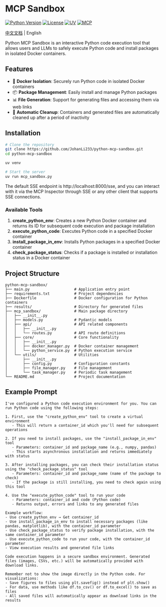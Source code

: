 # MCP Sandbox

[![Python Version](https://img.shields.io/badge/python-3.12%2B-blue)](https://www.python.org/downloads/release/python-3120/)
[![License](https://img.shields.io/badge/License-Apache%202.0-blue.svg)](https://opensource.org/licenses/Apache-2.0)
[![UV](https://img.shields.io/badge/UV-Package%20Manager-blueviolet)](https://github.com/astral-sh/uv)
[![MCP](https://img.shields.io/badge/MCP-Compatible-brightgreen)](https://github.com/estitesc/mission-control-link)

[中文文档](README_zh.md) | English

Python MCP Sandbox is an interactive Python code execution tool that allows users and LLMs to safely execute Python code and install packages in isolated Docker containers.

## Features

- 🐳 **Docker Isolation**: Securely run Python code in isolated Docker containers
- 📦 **Package Management**: Easily install and manage Python packages
- 📊 **File Generation**: Support for generating files and accessing them via web links
- 🔄 **Automatic Cleanup**: Containers and generated files are automatically cleaned up after a period of inactivity

## Installation

```bash
# Clone the repository
git clone https://github.com/JohanLi233/python-mcp-sandbox.git
cd python-mcp-sandbox

uv venv

# Start the server
uv run mcp_sandbox.py
```

The default SSE endpoint is http://localhost:8000/sse, and you can interact with it via the MCP Inspector through SSE or any other client that supports SSE connections.

### Available Tools

1. **create_python_env**: Creates a new Python Docker container and returns its ID for subsequent code execution and package installation
2. **execute_python_code**: Executes Python code in a specified Docker container
3. **install_package_in_env**: Installs Python packages in a specified Docker container
4. **check_package_status**: Checks if a package is installed or installation status in a Docker container

## Project Structure

```
python-mcp-sandbox/
├── main.py                    # Application entry point
├── requirements.txt           # Project dependencies
├── Dockerfile                 # Docker configuration for Python containers
├── results/                   # Directory for generated files
├── mcp_sandbox/               # Main package directory
│   ├── __init__.py
│   ├── models.py              # Pydantic models
│   ├── api/                   # API related components
│   │   ├── __init__.py
│   │   └── routes.py          # API route definitions
│   ├── core/                  # Core functionality
│   │   ├── __init__.py
│   │   ├── docker_manager.py  # Docker container management
│   │   └── python_service.py  # Python execution service
│   └── utils/                 # Utilities
│       ├── __init__.py
│       ├── config.py          # Configuration constants
│       ├── file_manager.py    # File management
│       └── task_manager.py    # Periodic task management
└── README.md                  # Project documentation
```

## Example Prompt
```
I've configured a Python code execution environment for you. You can run Python code using the following steps:

1. First, use the "create_python_env" tool to create a virtual environment
   - This will return a container_id which you'll need for subsequent operations

2. If you need to install packages, use the "install_package_in_env" tool
   - Parameters: container_id and package_name (e.g., numpy, pandas)
   - This starts asynchronous installation and returns immediately with status

3. After installing packages, you can check their installation status using the "check_package_status" tool
   - Parameters: container_id and package_name (name of the package to check)
   - If the package is still installing, you need to check again using this tool

4. Use the "execute_python_code" tool to run your code
   - Parameters: container_id and code (Python code)
   - Returns output, errors and links to any generated files

Example workflow:
- Use create_python_env → Get container_id
- Use install_package_in_env to install necessary packages (like pandas, matplotlib), with the container_id parameter
- Use check_package_status to verify package installation, with the same container_id parameter
- Use execute_python_code to run your code, with the container_id parameter
- View execution results and generated file links

Code execution happens in a secure sandbox environment. Generated files (images, CSVs, etc.) will be automatically provided with download links.

Remember not to show the image directly in the Python code. For visualizations:
- Save figures to files using plt.savefig() instead of plt.show()
- For data, use methods like df.to_csv() or df.to_excel() to save as files
- All saved files will automatically appear as download links in the results
```
